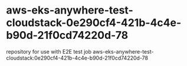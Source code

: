 # aws-eks-anywhere-test-cloudstack-0e290cf4-421b-4c4e-b90d-21f0cd74220d-78
repository for use with E2E test job aws-eks-anywhere-test-cloudstack:0e290cf4-421b-4c4e-b90d-21f0cd74220d-78
